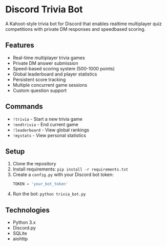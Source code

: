 # Discord Trivia Bot

A Kahoot-style trivia bot for Discord that enables realtime multiplayer quiz competitions with private DM responses and speedbased scoring.

## Features
- Real-time multiplayer trivia games
- Private DM answer submission
- Speed-based scoring system (500-1000 points)
- Global leaderboard and player statistics
- Persistent score tracking
- Multiple concurrent game sessions
- Custom question support

## Commands
- `!trivia` - Start a new trivia game
- `!endtrivia` - End current game
- `!leaderboard` - View global rankings
- `!mystats` - View personal statistics

## Setup
1. Clone the repository
2. Install requirements: `pip install -r requirements.txt`
3. Create a `config.py` with your Discord bot token:
   ```python
   TOKEN = 'your_bot_token'
   ```
4. Run the bot: `python trivia_bot.py`

## Technologies
- Python 3.x
- Discord.py
- SQLite
- aiohttp 